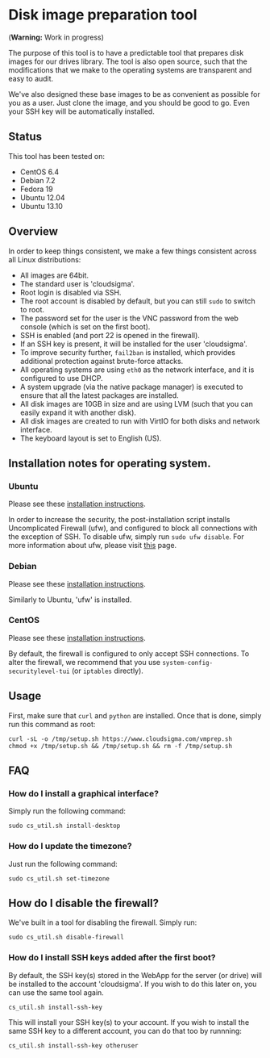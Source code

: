 # Disk image preparation tool

(**Warning:** Work in progress)

The purpose of this tool is to have a predictable tool that prepares disk images for our drives library. The tool is also open source, such that the modifications that we make to the operating systems are transparent and easy to audit.

We've also designed these base images to be as convenient as possible for you as a user. Just clone the image, and you should be good to go. Even your SSH key will be automatically installed.

## Status

This tool has been tested on:

 * CentOS 6.4
 * Debian 7.2
 * Fedora 19
 * Ubuntu 12.04
 * Ubuntu 13.10

## Overview

In order to keep things consistent, we make a few things consistent across all Linux distributions:

 * All images are 64bit.
 * The standard user is 'cloudsigma'.
 * Root login is disabled via SSH.
 * The root account is disabled by default, but you can still `sudo` to switch to root.
 * The password set for the user is the VNC password from the web console (which is set on the first boot).
 * SSH is enabled (and port 22 is opened in the firewall).
 * If an SSH key is present, it will be installed for the user 'cloudsigma'.
 * To improve security further, `fail2ban` is installed, which provides additional protection against brute-force attacks.
 * All operating systems are using `eth0` as the network interface, and it is configured to use DHCP.
 * A system upgrade (via the native package manager) is executed to ensure that all the latest packages are installed.
 * All disk images are 10GB in size and are using LVM (such that you can easily expand it with another disk).
 * All disk images are created to run with VirtIO for both disks and network interface.
 * The keyboard layout is set to English (US).

## Installation notes for operating system.

### Ubuntu

Please see these [installation instructions](https://github.com/cloudsigma/vmprep/blob/master/docs/ubuntu.md).

In order to increase the security, the post-installation script installs Uncomplicated Firewall (ufw), and configured to block all connections with the exception of SSH. To disable ufw, simply run `sudo ufw disable`. For more information about ufw, please visit [this](https://help.ubuntu.com/community/UFW) page.

### Debian

Please see these [installation instructions](https://github.com/cloudsigma/vmprep/blob/master/docs/debian.md).

Similarly to Ubuntu, 'ufw' is installed.

### CentOS

Please see these [installation instructions](https://github.com/cloudsigma/vmprep/blob/master/docs/centos.md).

By default, the firewall is configured to only accept SSH connections. To alter the firewall, we recommend that you use `system-config-securitylevel-tui` (or `iptables` directly).

## Usage

First, make sure that `curl` and `python` are installed. Once that is done, simply run this command as root:

    curl -sL -o /tmp/setup.sh https://www.cloudsigma.com/vmprep.sh
    chmod +x /tmp/setup.sh && /tmp/setup.sh && rm -f /tmp/setup.sh

## FAQ

### How do I install a graphical interface?

Simply run the following command:

    sudo cs_util.sh install-desktop

### How do I update the timezone?

Just run the following command:

    sudo cs_util.sh set-timezone

## How do I disable the firewall?

We've built in a tool for disabling the firewall. Simply run:

    sudo cs_util.sh disable-firewall

### How do I install SSH keys added after the first boot?

By default, the SSH key(s) stored in the WebApp for the server (or drive) will be installed to the account 'cloudsigma'. If you wish to do this later on, you can use the same tool again.

    cs_util.sh install-ssh-key

This will install your SSH key(s) to your account. If you wish to install the same SSH key to a different account, you can do that too by runnning:

    cs_util.sh install-ssh-key otheruser
